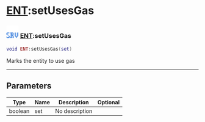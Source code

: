 # [ENT](../ent/README.md):setUsesGas

### <img src="../../.gitbook/assets/server.png" width="32" height="32" /> [ENT](../ent/README.md):setUsesGas

```lua
void ENT:setUsesGas(set)
```

Marks the entity to use gas<br>

-----------------
## Parameters

| Type   | Name | Description | Optional |
| ------ | ---- | ----------- | -------: |
| boolean | set | No description |   |
